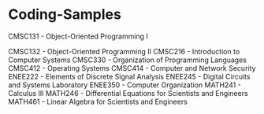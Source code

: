 # Coding-Samples
CMSC131 - Object-Oriented Programming I

CMSC132 - Object-Oriented Programming II
CMSC216 - Introduction to Computer Systems
CMSC330 - Organization of Programming Languages
CMSC412 - Operating Systems
CMSC414 - Computer and Network Security
ENEE222 - Elements of Discrete Signal Analysis
ENEE245 - Digital Circuits and Systems Laboratory
ENEE350 - Computer Organization
MATH241 - Calculus III
MATH246 - Differential Equations for Scientists and Engineers
MATH461 - Linear Algebra for Scientists and Engineers
